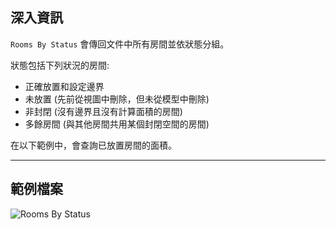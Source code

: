 ## 深入資訊
`Rooms By Status` 會傳回文件中所有房間並依狀態分組。

狀態包括下列狀況的房間:
- 正確放置和設定邊界
- 未放置 (先前從視圖中刪除，但未從模型中刪除)
- 非封閉 (沒有邊界且沒有計算面積的房間)
- 多餘房間 (與其他房間共用某個封閉空間的房間)

在以下範例中，會查詢已放置房間的面積。
___
## 範例檔案

![Rooms By Status](./DSRevitNodesUI.RoomsByStatus_img.jpg)

